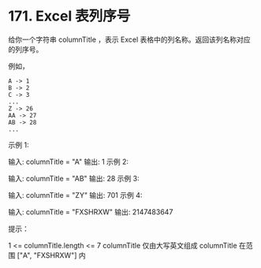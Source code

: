 # 171. Excel 表列序号
给你一个字符串 columnTitle ，表示 Excel 表格中的列名称。返回该列名称对应的列序号。



例如，

    A -> 1
    B -> 2
    C -> 3
    ...
    Z -> 26
    AA -> 27
    AB -> 28 
    ...


示例 1:

输入: columnTitle = "A"
输出: 1
示例 2:

输入: columnTitle = "AB"
输出: 28
示例 3:

输入: columnTitle = "ZY"
输出: 701
示例 4:

输入: columnTitle = "FXSHRXW"
输出: 2147483647


提示：

1 <= columnTitle.length <= 7
columnTitle 仅由大写英文组成
columnTitle 在范围 ["A", "FXSHRXW"] 内